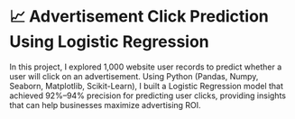 # 📈 Advertisement Click Prediction Using Logistic Regression
In this project, I explored 1,000 website user records to predict whether a user will click on an advertisement. Using Python (Pandas, Numpy, Seaborn, Matplotlib, Scikit-Learn), I built a Logistic Regression model that achieved 92%–94% precision for predicting user clicks, providing insights that can help businesses maximize advertising ROI.
